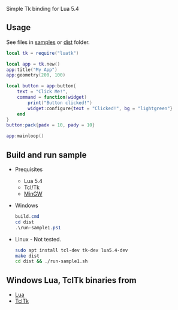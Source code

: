 Simple Tk binding for Lua 5.4


## Usage

See files in [samples](samples) or [dist](dist) folder.
```lua
local tk = require("luatk")

local app = tk.new()
app:title("My App")
app:geometry(200, 100)

local button = app:button{
    text = "Click Me!",
    command = function(widget)
        print("Button clicked!")
        widget:configure{text = "Clicked!", bg = "lightgreen"}
    end
}
button:pack{padx = 10, pady = 10}

app:mainloop()
```


## Build and run sample

* Prequisites
    * Lua 5.4
    * Tcl/Tk
    * [MinGW](https://github.com/brechtsanders/winlibs_mingw)

* Windows
    ```powershell
    build.cmd
    cd dist
    .\run-sample1.ps1
    ```

* Linux - Not tested.
    ```sh
    sudo apt install tcl-dev tk-dev lua5.4-dev
    make dist
    cd dist && ./run-sample1.sh
    ```


## Windows Lua, TclTk binaries from

* [Lua](https://github.com/edp1096/my-lua-set/blob/main/install_lua.ps1)
* [TclTk](https://github.com/edp1096/tcltk)